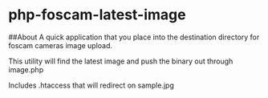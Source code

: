 # php-foscam-latest-image

##About
A quick application that you place into the destination directory for foscam cameras image upload. 

This utility will find the latest image and push the binary out through image.php

Includes .htaccess that will redirect on sample.jpg
